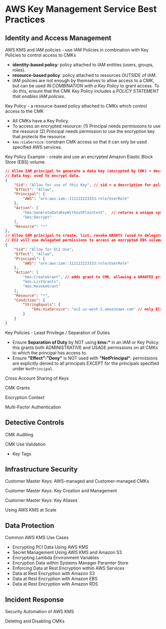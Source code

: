 # AWS Key Management Service Best Practices

## Identity and Access Management

AWS KMS and IAM policies - use IAM Policies in combination with Key Policies to control access to CMKs
* __identity-based policy__: policy attached to IAM entities (users, groups, roles).
* __resource-based policy__: policy attached to resources OUTSIDE of IAM.
* IAM policies are not enough by themselves to allow access to a CMK, but can be used _IN COMBINATION with a Key Policy_ to grant access. To do this, ensure that the CMK Key Policy includes a _POLICY STATEMENT that enables IAM policies_.

Key Policy - a resource-based policy attached to CMKs which control access to the CMK
* All CMKs have a Key Policy.
* To access an encrypted resource: (1) Principal needs permissions to use the resource (2) Principal needs permission to use the encryption key that protects the resource
* `kms:viaService`: constrain CMK access so that it can only be used specified AWS services.

Key Policy Example - create and use an encrypted Amazon Elastic Block Store (EBS) volume.
```json
// Allow IAM principal to generate a data key (encrypted by CMK) + decrypt data key (using same CMK)
// Data key: used to encrypt data.
{
    "Sid": "Allow for use of this Key", // sid = a description for policy statements
    "Effect": "Allow",
    "Principal": {
        "AWS": "arn:aws:iam::111122223333:role/UserRole"
    },
    "Action": [
        "kms:GenerateDataKeyWithoutPlaintext",  // returns a unique symmetric data key (encrypted by CMK)
        "kms:Decrypt"
    ],
    "Resource": "*"
},
// Allow IAM principal to create, list, revoke GRANTS (used to delegate subset of permissions to AWS services/principals to use your keys) for EC2 service.
// EC2 will use delegated permissions to access an encrypted EBS volume, to re-attach it back to an instance if the volume gets detached due to a planned or unplanned outage.
{
    "Sid": "Allow for EC2 Use",
    "Effect": "Allow",
    "Principal": {
        "AWS": "arn:aws:iam::111122223333:role/UserRole"
    },
    "Action": [
        "kms:CreateGrant", // adds grant to CMK, allowing a GRANTEE principal to use the CMK when conditions of grant are met.
        "kms:ListGrants",
        "kms:RevokeGrant"
    ],
    "Resource": "*",
    "Condition": {
        "StringEquals": {
            "kms:ViaService": "ec2.us-west-2.amazonaws.com" // only EC2 can use the createed grants
        }
    }
}
```

Key Policies - Least Privilege / Separation of Duties
* Ensure __Separation of Duty__ by NOT using __kms:*__ in an IAM or Key Policy: this grants both ADMINISTRATIVE and USAGE permissions on all CMKs to which the principal has access to.
* Ensure __"Effect":"Deny"__ is NOT used with __"NotPrincipal"__: permissions are explicitly denied to all principals EXCEPT for the principals specified under `NotPrincipal`.

Cross Account Sharing of Keys

CMK Grants

Encryption Context

Multi-Factor Authentication

## Detective Controls

CMK Auditing

CMK Use Validation
* Key Tags

## Infrastructure Security

Customer Master Keys: AWS-managed and Customer-managed CMKs

Customer Master Keys: Key Creation and Management

Customer Master Keys: Key Aliases

Using AWS KMS at Scale

## Data Protection

Common AWS KMS Use Cases

* Encrypting PCI Data Using AWS KMS
* Secret Management Using AWS KMS and Amazon S3
* Encrypting Lambda Environment Variables
* Encryption Data within Systems Manager Paramter Store
* Enforcing Data at Rest Encryption within AWS Services
* Data at Rest Encryption with Amazon S3
* Data at Rest Encryption with Amazon EBS
* Data at Rest Encryption with Amazon RDS

## Incident Response

Security Automation of AWS KMS

Deleting and Disabling CMKs
